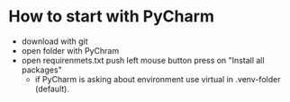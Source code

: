 # How to start with PyCharm
- download with git
- open folder with PyChram
- open requirenmets.txt push left mouse button press on "Install all packages"
  - if PyCharm is asking about environment use virtual in .venv-folder (default).
